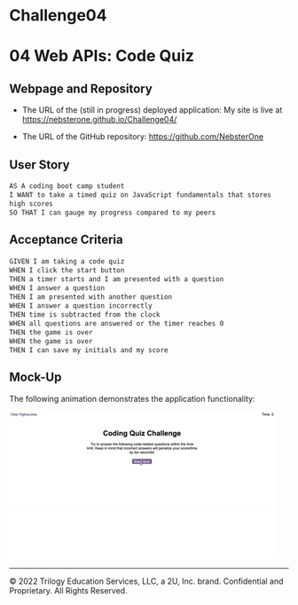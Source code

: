 # Challenge04

# 04 Web APIs: Code Quiz

## Webpage and Repository

* The URL of the (still in progress) deployed application: 
My site is live at https://nebsterone.github.io/Challenge04/ 

* The URL of the GitHub repository: 
https://github.com/NebsterOne


## User Story

```
AS A coding boot camp student
I WANT to take a timed quiz on JavaScript fundamentals that stores high scores
SO THAT I can gauge my progress compared to my peers
```

## Acceptance Criteria

```
GIVEN I am taking a code quiz
WHEN I click the start button
THEN a timer starts and I am presented with a question
WHEN I answer a question
THEN I am presented with another question
WHEN I answer a question incorrectly
THEN time is subtracted from the clock
WHEN all questions are answered or the timer reaches 0
THEN the game is over
WHEN the game is over
THEN I can save my initials and my score
```

## Mock-Up

The following animation demonstrates the application functionality:

![A user clicks through an interactive coding quiz, then enters initials to save the high score before resetting and starting over.](./assets/image/04-web-apis-homework-demo.gif)


---

© 2022 Trilogy Education Services, LLC, a 2U, Inc. brand. Confidential and Proprietary. All Rights Reserved.
